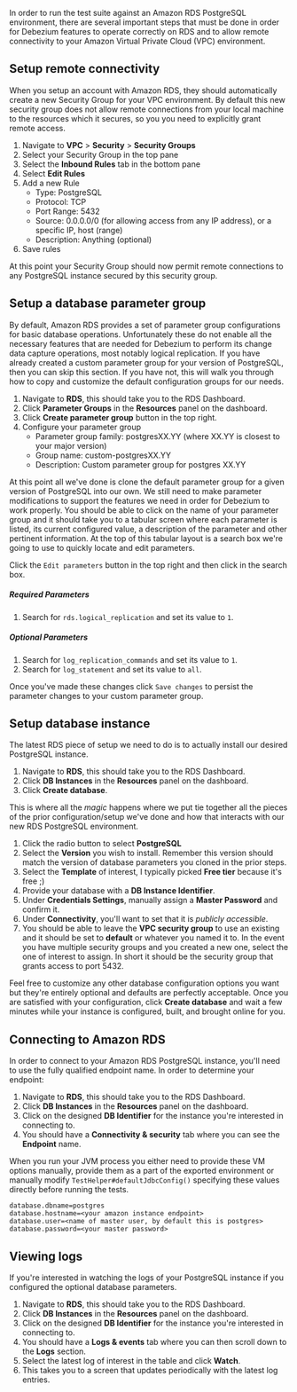 In order to run the test suite against an Amazon RDS PostgreSQL environment, there are several important steps that must be done in order for Debezium features to operate correctly on RDS and to allow remote connectivity to your Amazon Virtual Private Cloud (VPC) environment.

## Setup remote connectivity

When you setup an account with Amazon RDS, they should automatically create a new Security Group for your VPC environment.
By default this new security group does not allow remote connections from your local machine to the resources which it secures, so you you need to explicitly grant remote access.

1. Navigate to **VPC** > **Security** > **Security Groups**
2. Select your Security Group in the top pane
3. Select the **Inbound Rules** tab in the bottom pane
4. Select **Edit Rules**
5. Add a new Rule
    * Type: PostgreSQL
    * Protocol: TCP
    * Port Range: 5432
    * Source: 0.0.0.0/0 (for allowing access from any IP address), or a specific IP, host (range)
    * Description: Anything (optional)
6. Save rules

At this point your Security Group should now permit remote connections to any PostgreSQL instance secured by this security group.

## Setup a database parameter group

By default, Amazon RDS provides a set of parameter group configurations for basic database operations.
Unfortunately these do not enable all the necessary features that are needed for Debezium to perform its change data capture operations, most notably logical replication.
If you have already created a custom parameter group for your version of PostgreSQL, then you can skip this section.
If you have not, this will walk you through how to copy and customize the default configuration groups for our needs.

1. Navigate to **RDS**, this should take you to the RDS Dashboard.
2. Click **Parameter Groups** in the **Resources** panel on the dashboard.
3. Click **Create parameter group** button in the top right.
4. Configure your parameter group
    * Parameter group family: postgresXX.YY (where XX.YY is closest to your major version)
    * Group name: custom-postgresXX.YY
    * Description: Custom parameter group for postgres XX.YY

At this point all we've done is clone the default parameter group for a given version of PostgreSQL into our own.
We still need to make parameter modifications to support the features we need in order for Debezium to work properly.
You should be able to click on the name of your parameter group and it should take you to a tabular screen where each parameter is listed, its current configured value, a description of the parameter and other pertinent information.
At the top of this tabular layout is a search box we're going to use to quickly locate and edit parameters.

Click the `Edit parameters` button in the top right and then click in the search box.

##### Required Parameters
1. Search for `rds.logical_replication` and set its value to `1`.

##### Optional Parameters

1. Search for `log_replication_commands` and set its value to `1`.
2. Search for `log_statement` and set its value to `all`.

Once you've made these changes click `Save changes` to persist the parameter changes to your custom parameter group.

## Setup database instance

The latest RDS piece of setup we need to do is to actually install our desired PostgreSQL instance.

1. Navigate to **RDS**, this should take you to the RDS Dashboard.
2. Click **DB Instances** in the **Resources** panel on the dashboard.
3. Click **Create database**.

This is where all the _magic_ happens where we put tie together all the pieces of the prior configuration/setup we've done and how that interacts with our new RDS PostgreSQL environment.

1. Click the radio button to select **PostgreSQL**
2. Select the **Version** you wish to install.
Remember this version should match the version of database parameters you cloned in the prior steps.
3. Select the **Template** of interest, I typically picked **Free tier** because it's free ;)
4. Provide your database with a **DB Instance Identifier**.
5. Under **Credentials Settings**, manually assign a **Master Password** and confirm it.
6. Under **Connectivity**, you'll want to set that it is _publicly accessible_.
7. You should be able to leave the **VPC security group** to use an existing and it should be set to **default** or whatever you named it to.
In the event you have multiple security groups and you created a new one, select the one of interest to assign.
In short it should be the security group that grants access to port 5432.

Feel free to customize any other database configuration options you want but they're entirely optional and defaults are perfectly acceptable.
Once you are satisfied with your configuration, click **Create database** and wait a few minutes while your instance is configured, built, and brought online for you.

## Connecting to Amazon RDS

In order to connect to your Amazon RDS PostgreSQL instance, you'll need to use the fully qualified endpoint name.
In order to determine your endpoint:

1. Navigate to **RDS**, this should take you to the RDS Dashboard.
2. Click **DB Instances** in the **Resources** panel on the dashboard.
3. Click on the designed **DB Identifier** for the instance you're interested in connecting to.
4. You should have a **Connectivity & security** tab where you can see the **Endpoint** name.

When you run your JVM process you either need to provide these VM options manually, provide them as a part of the exported environment or manually modify `TestHelper#defaultJdbcConfig()` specifying these values directly before running the tests.


```
database.dbname=postgres
database.hostname=<your amazon instance endpoint>
database.user=<name of master user, by default this is postgres>
database.password=<your master password>
```

## Viewing logs

If you're interested in watching the logs of your PostgreSQL instance if you configured the optional database parameters.

1. Navigate to **RDS**, this should take you to the RDS Dashboard.
2. Click **DB Instances** in the **Resources** panel on the dashboard.
3. Click on the designed **DB Identifier** for the instance you're interested in connecting to.
4. You should have a **Logs & events** tab where you can then scroll down to the **Logs** section.
5. Select the latest log of interest in the table and click **Watch**.
6. This takes you to a screen that updates periodically with the latest log entries.
